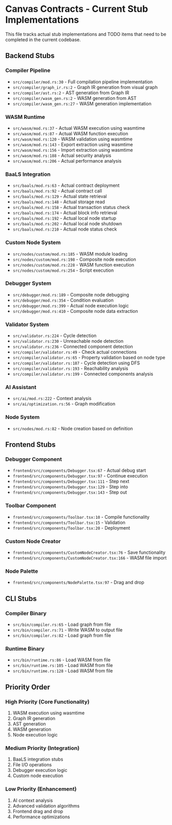 # Canvas Contracts - Current Stub Implementations

This file tracks actual stub implementations and TODO items that need to be completed in the current codebase.

## Backend Stubs

### Compiler Pipeline
- `src/compiler/mod.rs:30` - Full compilation pipeline implementation
- `src/compiler/graph_ir.rs:2` - Graph IR generation from visual graph
- `src/compiler/ast.rs:2` - AST generation from Graph IR
- `src/compiler/wasm_gen.rs:2` - WASM generation from AST
- `src/compiler/wasm_gen.rs:27` - WASM generation implementation

### WASM Runtime
- `src/wasm/mod.rs:37` - Actual WASM execution using wasmtime
- `src/wasm/mod.rs:87` - Actual WASM function execution
- `src/wasm/mod.rs:120` - WASM validation using wasmtime
- `src/wasm/mod.rs:143` - Export extraction using wasmtime
- `src/wasm/mod.rs:156` - Import extraction using wasmtime
- `src/wasm/mod.rs:188` - Actual security analysis
- `src/wasm/mod.rs:206` - Actual performance analysis

### BaaLS Integration
- `src/baals/mod.rs:63` - Actual contract deployment
- `src/baals/mod.rs:92` - Actual contract call
- `src/baals/mod.rs:129` - Actual state retrieval
- `src/baals/mod.rs:148` - Actual storage read
- `src/baals/mod.rs:158` - Actual transaction status check
- `src/baals/mod.rs:174` - Actual block info retrieval
- `src/baals/mod.rs:192` - Actual local node startup
- `src/baals/mod.rs:202` - Actual local node shutdown
- `src/baals/mod.rs:210` - Actual node status check

### Custom Node System
- `src/nodes/custom/mod.rs:185` - WASM module loading
- `src/nodes/custom/mod.rs:198` - Composite node execution
- `src/nodes/custom/mod.rs:228` - WASM function execution
- `src/nodes/custom/mod.rs:254` - Script execution

### Debugger System
- `src/debugger/mod.rs:189` - Composite node debugging
- `src/debugger/mod.rs:354` - Condition evaluation
- `src/debugger/mod.rs:399` - Actual node execution logic
- `src/debugger/mod.rs:410` - Composite node data extraction

### Validator System
- `src/validator.rs:224` - Cycle detection
- `src/validator.rs:230` - Unreachable node detection
- `src/validator.rs:236` - Connected component detection
- `src/compiler/validator.rs:49` - Check actual connections
- `src/compiler/validator.rs:65` - Property validation based on node type
- `src/compiler/validator.rs:187` - Cycle detection using DFS
- `src/compiler/validator.rs:193` - Reachability analysis
- `src/compiler/validator.rs:199` - Connected components analysis

### AI Assistant
- `src/ai/mod.rs:222` - Context analysis
- `src/ai/optimization.rs:56` - Graph modification

### Node System
- `src/nodes/mod.rs:82` - Node creation based on definition

## Frontend Stubs

### Debugger Component
- `frontend/src/components/Debugger.tsx:67` - Actual debug start
- `frontend/src/components/Debugger.tsx:97` - Continue execution
- `frontend/src/components/Debugger.tsx:111` - Step next
- `frontend/src/components/Debugger.tsx:129` - Step into
- `frontend/src/components/Debugger.tsx:143` - Step out

### Toolbar Component
- `frontend/src/components/Toolbar.tsx:10` - Compile functionality
- `frontend/src/components/Toolbar.tsx:15` - Validation
- `frontend/src/components/Toolbar.tsx:20` - Deployment

### Custom Node Creator
- `frontend/src/components/CustomNodeCreator.tsx:76` - Save functionality
- `frontend/src/components/CustomNodeCreator.tsx:166` - WASM file import

### Node Palette
- `frontend/src/components/NodePalette.tsx:97` - Drag and drop

## CLI Stubs

### Compiler Binary
- `src/bin/compiler.rs:65` - Load graph from file
- `src/bin/compiler.rs:71` - Write WASM to output file
- `src/bin/compiler.rs:82` - Load graph from file

### Runtime Binary
- `src/bin/runtime.rs:86` - Load WASM from file
- `src/bin/runtime.rs:105` - Load WASM from file
- `src/bin/runtime.rs:128` - Load WASM from file

## Priority Order

### High Priority (Core Functionality)
1. WASM execution using wasmtime
2. Graph IR generation
3. AST generation
4. WASM generation
5. Node execution logic

### Medium Priority (Integration)
1. BaaLS integration stubs
2. File I/O operations
3. Debugger execution logic
4. Custom node execution

### Low Priority (Enhancement)
1. AI context analysis
2. Advanced validation algorithms
3. Frontend drag and drop
4. Performance optimizations 